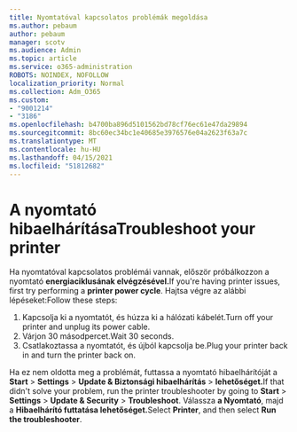 ```yaml
---
title: Nyomtatóval kapcsolatos problémák megoldása
ms.author: pebaum
author: pebaum
manager: scotv
ms.audience: Admin
ms.topic: article
ms.service: o365-administration
ROBOTS: NOINDEX, NOFOLLOW
localization_priority: Normal
ms.collection: Adm_O365
ms.custom:
- "9001214"
- "3186"
ms.openlocfilehash: b4700ba896d5101562bd78cf76ec61e47da29894
ms.sourcegitcommit: 8bc60ec34bc1e40685e3976576e04a2623f63a7c
ms.translationtype: MT
ms.contentlocale: hu-HU
ms.lasthandoff: 04/15/2021
ms.locfileid: "51812682"
---
```

# <a name="troubleshoot-your-printer"></a><span data-ttu-id="b88ad-102">A nyomtató hibaelhárítása</span><span class="sxs-lookup"><span data-stu-id="b88ad-102">Troubleshoot your printer</span></span>

<span data-ttu-id="b88ad-103">Ha nyomtatóval kapcsolatos problémái vannak, először próbálkozzon a nyomtató **energiaciklusának elvégzésével.**</span><span class="sxs-lookup"><span data-stu-id="b88ad-103">If you're having printer issues, first try performing a **printer power cycle**.</span></span> <span data-ttu-id="b88ad-104">Hajtsa végre az alábbi lépéseket:</span><span class="sxs-lookup"><span data-stu-id="b88ad-104">Follow these steps:</span></span>

1. <span data-ttu-id="b88ad-105">Kapcsolja ki a nyomtatót, és húzza ki a hálózati kábelét.</span><span class="sxs-lookup"><span data-stu-id="b88ad-105">Turn off your printer and unplug its power cable.</span></span>
2. <span data-ttu-id="b88ad-106">Várjon 30 másodpercet.</span><span class="sxs-lookup"><span data-stu-id="b88ad-106">Wait 30 seconds.</span></span>
3. <span data-ttu-id="b88ad-107">Csatlakoztassa a nyomtatót, és újból kapcsolja be.</span><span class="sxs-lookup"><span data-stu-id="b88ad-107">Plug your printer back in and turn the printer back on.</span></span>

<span data-ttu-id="b88ad-108">Ha ez nem oldotta meg a problémát, futtassa a nyomtató hibaelhárítóját a **Start**  >  **Settings**  >  **Update & Biztonsági hibaelhárítás**  >  **lehetőséget.**</span><span class="sxs-lookup"><span data-stu-id="b88ad-108">If that didn't solve your problem, run the printer troubleshooter by going to **Start** > **Settings** > **Update & Security** > **Troubleshoot**.</span></span> <span data-ttu-id="b88ad-109">Válassza **a Nyomtató**, majd a **Hibaelhárító futtatása lehetőséget.**</span><span class="sxs-lookup"><span data-stu-id="b88ad-109">Select **Printer**, and then select **Run the troubleshooter**.</span></span>